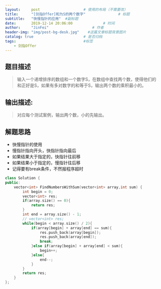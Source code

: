 ```yaml
---
layout:     post                    # 使用的布局（不需要改） 
title:      "[剑指Offer]和为S的两个数字"               # 标题  
subtitle:   "快慢指针的应用"  #副标题 
date:       2019-12-14 20:06:00              # 时间 
author:     "JinFei"                    # 作者 
header-img: "img/post-bg-desk.jpg"    #这篇文章标题背景图片 
catalog: true                       # 是否归档 
tags:                               #标签     
    - 剑指Offer 
---
```


## 题目描述
> 输入一个递增排序的数组和一个数字S，在数组中查找两个数，使得他们的和正好是S，如果有多对数字的和等于S，输出两个数的乘积最小的。

## 输出描述:
> 对应每个测试案例，输出两个数，小的先输出。



## 解题思路


- 快慢指针的使用
- 慢指针指向开头，快指针指向最后
- 如果结果大于指定的，快指针往前移
- 如果结果小于指定的，慢指针往后移
- 记得要有break条件，不然报程序超时


```C++
class Solution {
public:
    vector<int> FindNumbersWithSum(vector<int> array,int sum) {
        int begin = 0;
        vector<int> res;
        if(array.size() == 0){
            return res;
        }
        int end = array.size() - 1;
        // vector<int> res;
        while(begin < array.size() / 2){
            if(array[begin] + array[end] == sum){
                res.push_back(array[begin]);
                res.push_back(array[end]);
                break;
            }else if(array[begin] + array[end] < sum){
                begin++;
            }else{
                end--;
            }
        }
        return res;
    }
};
```
